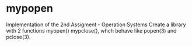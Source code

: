 # mypopen
Implementation of the 2nd Assigment - Operation Systems
Create a library with 2 functions myopen() mypclose(), whch behave like popen(3) and pclose(3).

